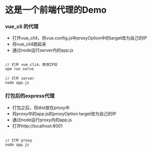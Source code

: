 <!--
 * @Date         : 2020-06-10 17:00:19
 * @LastEditors  : HaoJie
 * @LastEditTime : 2020-06-10 17:17:28
 * @FilePath     : \README.md
--> 
# 这是一个前端代理的Demo
### vue_cli 的代理

- 打开vue_cli4，将vue.config.js中proxyOption中的target改为自己的IP
- 将vue_cli4跑起来
- 通过node运行server内的app.js

```

// 打开 vue_cli4，修改IP后
npm run serve

// 打开 server
node app.js

```
### 打包后的express代理

- 打包之后，将dist放在proxy中
- 将proxy中的app.js的proxyOption.target改为自己的IP
- 通过node运行proxy内的app.js
- 打开http://localhost:8001

```

// 打开 proxy
node app.js

```